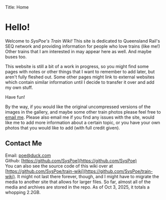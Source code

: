 Title: Home

# Hello!

Welcome to _SysPoe's Train Wiki!_
This site is dedicated to Queensland Rail's SEQ network and providing information for people who love trains (like me!) Other trains that I am interested in may appear here as well. And maybe buses too.

This website is still a bit of a work in progress, so you might find some pages with notes or other things that I want to remember to add later, but aren't fully fleshed out. Some other pages might link to external websites which contain similar information until I decide to transfer it over and add my own stuff.

Have fun!

By the way, if you would like the original uncompressed versions of the images in the gallery, and maybe some other train photos please feel free to [email me](mailto:poe@duck.com). Please also email me if you find any issues with the site, would like me to add more information about a certain topic, or you have your own photos that you would like to add (with full credit given).

## Contact Me

Email: [poe@duck.com](mailto:poe@duck.com) <br>
Github: [https://github.com/SysPoe](https://github.com/SysPoe) <br>
You can also see the source code of this wiki over at [https://github.com/SysPoe/train-wiki](https://github.com/SysPoe/train-wiki). It might not last there forever, though, and I might have to migrate the media to another site that allows for larger files. So far, almost all of the media and archives are stored in the repo. As of Oct 3, 2025, it totals a whopping 2.2GB.